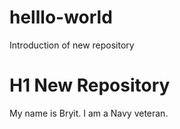 # helllo-world
Introduction of new repository
# H1 New Repository
My name is Bryit. I am a Navy veteran.
